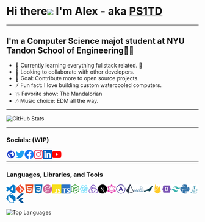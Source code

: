 # Hi there<img src="https://media.giphy.com/media/hvRJCLFzcasrR4ia7z/giphy.gif" width="40px"> I'm Alex - aka [PS1TD][website]

---

## I'm a Computer Science majot student at NYU Tandon School of Engineering👨‍💻

-   🌱 Currently learning everything fullstack related. 🤣
-   👥 Looking to collaborate with other developers.
-   🥅 Goal: Contribute more to open source projects.
-   ⚡ Fun fact: I love building custom watercooled computers.
-   💥 Favorite show: The Mandalorian
-   🎶 Music choice: EDM all the way.

---

![GitHub Stats](https://github-readme-stats.vercel.app/api?username=PS1TD&count_private=true&show_icons=true&theme=algolia&custom_title=My%20GitHub%20Stats)

---

### Socials: (WIP)

[<img align="left" alt="Website" width="24px" src="https://raw.githubusercontent.com/PS1TD/PS1TD/master/svg/socials/site.svg" />][website]
[<img align="left" alt="Twitter" width="24px" src="https://raw.githubusercontent.com/PS1TD/PS1TD/master/svg/socials/twitter.svg" />][twitter]
[<img align="left" alt="Facebook" width="24px" src="https://raw.githubusercontent.com/PS1TD/PS1TD/master/svg/socials/facebook.svg" />][facebook]
[<img align="left" alt="Instagram" width="24px" src="https://raw.githubusercontent.com/PS1TD/PS1TD/master/svg/socials/instagram.svg" />][instagram]
[<img align="left" alt="LinkedIn" width="24px" src="https://raw.githubusercontent.com/PS1TD/PS1TD/master/svg/socials/linkedin.svg" />][linkedin]
[<img align="left" alt="YouTube" width="24px" src="https://raw.githubusercontent.com/PS1TD/PS1TD/master/svg/socials/youtube.svg" />][youtube]

<br/>

---

### Languages, Libraries, and Tools

[<img align="left" alt="Visual Studio Code" width="24px" src="https://raw.githubusercontent.com/PS1TD/PS1TD/master/svg/tools/vscode.svg" />][vscode]
[<img align="left" alt="Git" width="24px" src="https://raw.githubusercontent.com/PS1TD/PS1TD/master/svg/tools/git.svg" />][git]
[<img align="left" alt="HTML" width="24px" src="https://raw.githubusercontent.com/PS1TD/PS1TD/master/svg/tools/html.svg" />][html]
[<img align="left" alt="CSS" width="24px" src="https://raw.githubusercontent.com/PS1TD/PS1TD/master/svg/tools/css.svg" />][css]
[<img align="left" alt="Sass" width="24px" src="https://raw.githubusercontent.com/PS1TD/PS1TD/master/svg/tools/sass.svg" />][sass]
[<img align="left" alt="Javascript" width="24px" src="https://raw.githubusercontent.com/PS1TD/PS1TD/master/svg/tools/javascript.svg" />][javascript]
[<img align="left" alt="Typescript" width="24px" src="https://raw.githubusercontent.com/PS1TD/PS1TD/master/svg/tools/typescript.svg" />][typescript]
[<img align="left" alt="Node.js" width="24px" src="https://raw.githubusercontent.com/PS1TD/PS1TD/master/svg/tools/nodejs.svg" />][nodejs]
[<img align="left" alt="React" width="24px" src="https://raw.githubusercontent.com/PS1TD/PS1TD/master/svg/tools/react.svg" />][react]
[<img align="left" alt="Redux" width="24px" src="https://raw.githubusercontent.com/PS1TD/PS1TD/master/svg/tools/redux.svg" />][redux]
[<img align="left" alt="NextJS" width="24px" src="https://raw.githubusercontent.com/PS1TD/PS1TD/master/svg/tools/nextjs.svg" />][nextjs]
[<img align="left" alt="GraphQL" width="24px" src="https://raw.githubusercontent.com/PS1TD/PS1TD/master/svg/tools/graphql.svg" />][graphql]
[<img align="left" alt="Apollo" width="24px" src="https://raw.githubusercontent.com/PS1TD/PS1TD/master/svg/tools/apollo.svg" />][apollo]
[<img align="left" alt="Prisma" width="24px" src="https://raw.githubusercontent.com/PS1TD/PS1TD/master/svg/tools/prisma.svg" />][prisma]
[<img align="left" alt="MySQL" width="24px" src="https://raw.githubusercontent.com/PS1TD/PS1TD/master/svg/tools/mysql.svg" />][mysql]
[<img align="left" alt="MariaDB" width="24px" src="https://raw.githubusercontent.com/PS1TD/PS1TD/master/svg/tools/mariadb.svg" />][mariadb]
[<img align="left" alt="Firebase" width="24px" src="https://raw.githubusercontent.com/PS1TD/PS1TD/master/svg/tools/firebase.svg" />][firebase]
[<img align="left" alt="Bootstrap" width="24px" src="https://raw.githubusercontent.com/PS1TD/PS1TD/master/svg/tools/bootstrap.svg" />][bootstrap]
[<img align="left" alt="Tailwind" width="24px" src="https://raw.githubusercontent.com/PS1TD/PS1TD/master/svg/tools/tailwind.svg" />][tailwind]
[<img align="left" alt="Python" width="24px" src="https://raw.githubusercontent.com/PS1TD/PS1TD/master/svg/tools/python.svg" />][python]
[<img align="left" alt="Java" width="24px" src="https://raw.githubusercontent.com/PS1TD/PS1TD/master/svg/tools/java.svg" />][java]
[<img align="left" alt="Dart" width="24px" src="https://raw.githubusercontent.com/PS1TD/PS1TD/master/svg/tools/dart.svg" />][dart]
[<img align="left" alt="Flutter" width="24px" src="https://raw.githubusercontent.com/PS1TD/PS1TD/master/svg/tools/flutter.svg" />][flutter]

<br/>
<br/>
<br/>

![Top Languages](https://github-readme-stats.vercel.app/api/top-langs/?username=PS1TD&theme=algolia&langs_count=10&custom_title=My%20Most%20Used%20Languages)

<!-- Socials -->

[website]: https://alexa.nder.pro
[twitter]: https://twitter.com/PS1TD
[facebook]: https://facebook.com/PS1TD
[instagram]: https://instagram.com/p1k/
[linkedin]: https://linkedin.com
[youtube]: https://youtube.com

<!-- Tools -->

[vscode]: https://code.visualstudio.com/
[git]: https://git-scm.com/
[html]: https://developer.mozilla.org/en-US/docs/Web/HTML
[css]: https://developer.mozilla.org/en-US/docs/Web/CSS
[sass]: https://sass-lang.com/
[javascript]: https://developer.mozilla.org/en-US/docs/Web/JavaScript
[typescript]: https://www.typescriptlang.org/
[nodejs]: https://nodejs.org/en/
[react]: https://reactjs.org/
[redux]: https://redux.js.org/
[nextjs]: https://nextjs.org/
[graphql]: https://graphql.org/
[apollo]: https://www.apollographql.com/
[prisma]: https://www.prisma.io/
[mysql]: https://www.mysql.com/
[mariadb]: https://mariadb.org/
[firebase]: https://firebase.google.com/
[bootstrap]: https://getbootstrap.com/
[tailwind]: https://tailwindcss.com/
[python]: https://www.python.org/
[java]: https://www.java.com/en/
[dart]: https://dart.dev/
[flutter]: https://flutter.dev/
